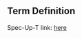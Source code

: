 ## Term Definition

Spec-Up-T link: <a href='https://weboftrust.github.io/WOT-terms/docs/glossary/spanning-layer'>here</a>
